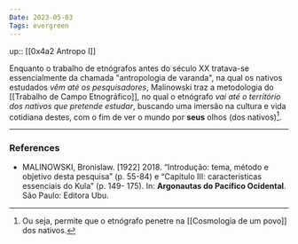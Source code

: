 ```yaml
---
Date: 2023-05-03
Tags: evergreen
---
```

up:: [[0x4a2 Antropo I]]

Enquanto o trabalho de etnógrafos antes do século XX tratava-se essencialmente da chamada "antropologia de varanda", na qual os nativos estudados *vêm até os pesquisadores*, Malinowski traz a metodologia do [[Trabalho de Campo Etnográfico]], no qual o etnógrafo *vai até o território dos nativos que pretende estudar*, buscando uma imersão na cultura e vida cotidiana destes, com o fim de ver o mundo por **seus** olhos (dos nativos)[^1].


---
### References
- MALINOWSKI, Bronislaw. [1922] 2018. “Introdução: tema, método e objetivo desta pesquisa” (p. 55-84) e “Capítulo III: características essenciais do Kula” (p. 149- 175). In: **Argonautas do Pacífico Ocidental**. São Paulo: Editora Ubu.

[^1]: Ou seja, permite que o etnógrafo penetre na [[Cosmologia de um povo]] dos nativos.